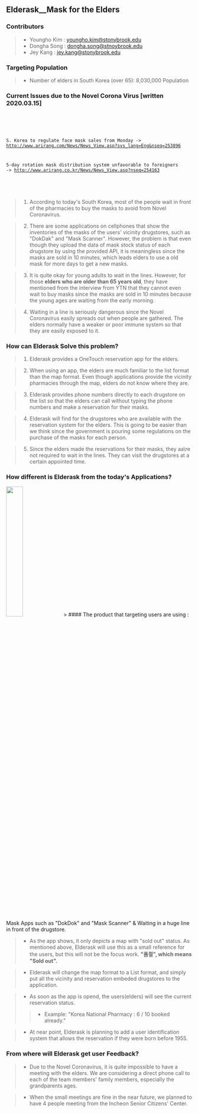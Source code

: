 ## Elderask__Mask for the Elders

### Contributors
 > - Youngho Kim : youngho.kim@stonybrook.edu
 > - Dongha Song : dongha.song@stnoybrook.edu
 > - Jey Kang    : jey.kang@stonybrook.edu


### Targeting Population
 > * Number of elders in South Korea (over 65): 8,030,000 Population

 ### Current Issues due to the Novel Corona Virus [written 2020.03.15]
 <code>
 <pre>
 
  S. Korea to regulate face mask sales from Monday
  -> http://www.arirang.com/News/News_View.asp?sys_lang=Eng&nseq=253896
  
  5-day rotation mask distribution system unfavorable to foreigners
  -> http://www.arirang.co.kr/News/News_View.asp?nseq=254163
 
 </code>
 </pre>
 
 >  1. According to today's South Korea, most of the people wait in front of the pharmacies to buy the masks to avoid from Novel Coronavirus. 

 >  2. There are some applications on cellphones that show the inventories of the masks of the users' vicinity drugstores, such as "DokDak" and "Mask Scanner". However, the problem is that even though they upload the data of mask stock status of each drugstore by using the provided API, it is meaningless since the masks are sold in 10 minutes, which leads elders to use a old mask for more days to get a new masks.

 >  3. It is quite okay for young adults to wait in the lines. However, for those **elders who are older than 65 years old**, they have mentioned from the interview from YTN that they cannot even wait to buy masks since the masks are sold in 10 minutes because the young ages are waiting from the early morning.
 
 >  4. Waiting in a line is seriously dangerous since the Novel Coronavirus easily spreads out when people are gathered. The elders normally have a weaker or poor immune system so that they are easily exposed to it. 
 
### How can Elderask Solve this problem?
 >  1. Elderask provides a OneTouch reservation app for the elders.
 
 >  2. When using an app, the elders are much familiar to the list format than the map format. Even though applications provide the vicinity pharmacies through the map, elders do not know where they are.
 
 >  3. Elderask provides phone numbers directly to each drugstore on the list so that the elders can call without typing the phone numbers and make a reservation for their masks.
 
 >  4. Elderask will find for the drugstores who are available with the reservation system for the elders. This is going to be easier than we think since the government is pouring some regulations on the purchase of the masks for each person.
 
 >  5. Since the elders made the reservations for their masks, they aa\re not required to wait in the lines. They can visit the drugstores at a certain appointed time.
 
### How different is Elderask from the today's Applications?
<img src="https://user-images.githubusercontent.com/44015667/76699504-53f5f180-66f1-11ea-97cb-d402b19c8e9c.png" width="30%">
 > #### The product that targeting users are using : Mask Apps such as "DokDok" and "Mask Scanner" & Waiting in a huge line in front of the drugstore.  
 
 > - As the app shows, it only depicts a map with "sold out" status. As mentioned above, Elderask will use this as a small reference for the users, but this will not be the focus work. **"품절", which means "Sold out".**

 > - Elderask will change the map format to a List format, and simply put all the vicinity and reservation embeded drugstores to the application. 
 
 > - As soon as the app is opend, the users(elders) will see the current reservation status.
 > > - Example: "Korea National Pharmacy : 6 / 10 booked already."
 
 > - At near point, Elderask is planning to add a user identification system that allows the reservation if they were born before 1955.
 
### From where will Elderask get user Feedback?

 > - Due to the Novel Coronavirus, it is quite impossible to have a meeting with the elders. We are considering a direct phone call to each of the team members' family members, especially the grandparents ages. 
 
 > - When the small meetings are fine in the near future, we planned to have 4 people meeting from the Incheon Senior Citizens' Center.
 
